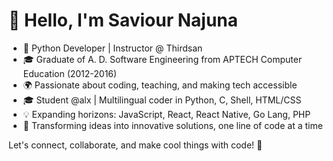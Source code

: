 # 👋 Hello, I'm Saviour Najuna

- 🐍 Python Developer | Instructor @ Thirdsan
- 🎓 Graduate of A. D. Software Engineering from APTECH Computer Education (2012-2016)
- 🌍 Passionate about coding, teaching, and making tech accessible
- 🎓 Student @alx | Multilingual coder in Python, C, Shell, HTML/CSS
- 💡 Expanding horizons: JavaScript, React, React Native, Go Lang, PHP
- 🚀 Transforming ideas into innovative solutions, one line of code at a time

Let's connect, collaborate, and make cool things with code! 💬


